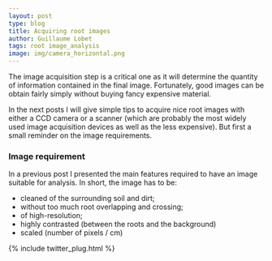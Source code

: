 ```yaml
---
layout: post
type: blog
title: Acquiring root images
author: Guillaume Lobet
tags: root image_analysis
image: img/camera_horizontal.png
---
```


The image acquisition step is a critical one as it will determine the quantity of information contained in the final image. Fortunately, good images can be obtain fairly simply without buying fancy expensive material.


In the next posts I will give simple tips to acquire nice root images with either a CCD camera or a scanner (which are probably the most widely used image acquisition devices as well as the less expensive). But first a small reminder on the image requirements.

<h3>Image requirement</h3>

In a previous post I presented the main features required to have an image suitable for analysis. In short, the image has to be:


- cleaned of the surrounding soil and dirt;
- without too much root overlapping and crossing;
- of high-resolution;
- highly contrasted (between the roots and the background)
- scaled (number of pixels / cm)

{% include twitter_plug.html %}
